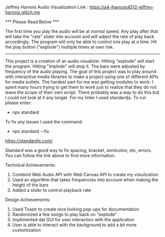 Jeffrey Harnois
Audio Visualization
Link : https://a4-jharnois4512-jeffrey-harnois.glitch.me

*** Please Read Below ***

The first time you play the audio will be at normal speed.  Any play after that will take the "rate" slider into account and will adject the rate of play back accordingly. The program will only be able to control one play at a time.  Hit the play button ("explode") multiple times at own risk.

************************

This project is a creation of an audio visualizer. Hitting "explode" will start the program.  Hitting "implode" will stop it.  The bars were adjusted by frequency of the audio playing. The goal of this project was to play around with interactive media libraries to make a project using one of different APIs for media outlets.  The hardest part for me was getting modules to work.  I spent many hours trying to get them to work just to realize that they do not leave the scope of their own script.  There probably was a way to do this but I could not look at it any longer. For my linter I used standardjs.  To run please enter:

 - npx standard 

 To fix any issues I used the command:

 - npx standard --fix 

 https://standardjs.com/

 Standard was a good way to fix spacing, bracket, semicolon, etc, errors.  You can follow the link above to find more information.

Technical Achievements:
1. Combind Web Audio API with Web Canvas API to create my visiulization 
2. Used an algorithm that takes frequencies into account when making the height of the bars
3. Added a slider to control playback rate


Design Achievements:
1. Used Toastr to create nice looking pop-ups for documentation 
2. Randomized a few songs to play back on "explode"
3. Implimented dat GUI for user interaction with the application
4. User is able to interact with the background to add a bit more customization
